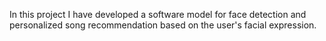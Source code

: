 In this project I have developed a software model for face detection and personalized song recommendation based on the user's facial expression.
